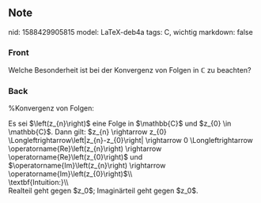 ## Note
nid: 1588429905815
model: LaTeX-deb4a
tags: C, wichtig
markdown: false

### Front
Welche Besonderheit ist bei der Konvergenz von Folgen in $\mathbb{C}$ zu beachten?

### Back
%Konvergenz von Folgen: <div>
</div><div>Es sei $\left(z_{n}\right)$ eine Folge in $\mathbb{C}$ und $z_{0} \in \mathbb{C}$. Dann gilt:
$z_{n} \rightarrow z_{0} \Longleftrightarrow\left|z_{n}-z_{0}\right| \rightarrow 0 \Longleftrightarrow \operatorname{Re}\left(z_{n}\right) \rightarrow \operatorname{Re}\left(z_{0}\right)$ und $\operatorname{Im}\left(z_{n}\right) \rightarrow \operatorname{Im}\left(z_{0}\right)$\\</div><div>
</div><div>\textbf{Intuition:}\\</div><div>
</div><div>Realteil geht gegen $z_0$; Imaginärteil geht gegen $z_0$.</div>
